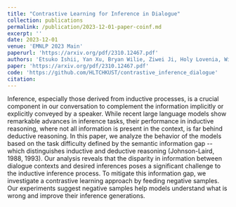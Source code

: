 ```yaml
---
title: "Contrastive Learning for Inference in Dialogue"
collection: publications
permalink: /publication/2023-12-01-paper-coinf.md
excerpt: ''
date: 2023-12-01
venue: 'EMNLP 2023 Main'
paperurl: 'https://arxiv.org/pdf/2310.12467.pdf'
authors: 'Etsuko Ishii, Yan Xu, Bryan Wilie, Ziwei Ji, Holy Lovenia, Willy Chung, Pascale Fung'
paper: 'https://arxiv.org/pdf/2310.12467.pdf'
code: 'https://github.com/HLTCHKUST/contrastive_inference_dialogue'
citation:
---
```

Inference, especially those derived from inductive processes, is a crucial component in our conversation to complement the information implicitly or explicitly conveyed by a speaker. While recent large language models show remarkable advances in inference tasks, their performance in inductive reasoning, where not all information is present in the context, is far behind deductive reasoning. In this paper, we analyze the behavior of the models based on the task difficulty defined by the semantic information gap -- which distinguishes inductive and deductive reasoning (Johnson-Laird, 1988, 1993). Our analysis reveals that the disparity in information between dialogue contexts and desired inferences poses a significant challenge to the inductive inference process. To mitigate this information gap, we investigate a contrastive learning approach by feeding negative samples. Our experiments suggest negative samples help models understand what is wrong and improve their inference generations.